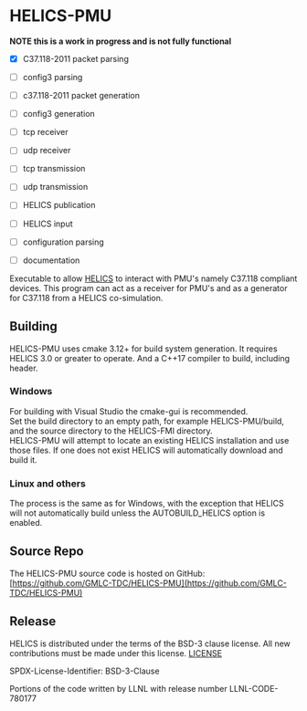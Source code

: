 # HELICS-PMU

**NOTE  this is a work in progress and is not fully functional**

- [x] C37.118-2011 packet parsing
- [ ] config3 parsing
- [ ] c37.118-2011 packet generation
- [ ] config3 generation
- [ ] tcp receiver
- [ ] udp receiver
- [ ] tcp transmission
- [ ] udp transmission
- [ ] HELICS publication
- [ ] HELICS input
- [ ] configuration parsing
- [ ] documentation


Executable to allow  [HELICS](https://github.com/GMLC-TDC/HELICS) to interact with PMU's namely C37.118 compliant devices.
This program can act as a receiver for PMU's and as a generator for C37.118 from a HELICS co-simulation.  

## Building

HELICS-PMU uses cmake 3.12+ for build system generation.  It requires HELICS 3.0 or greater to operate.  And a C++17 compiler to build, including <filesystem> header.

### Windows
For building with Visual Studio the cmake-gui is recommended.  
Set the build directory to an empty path, for example HELICS-PMU/build, and the source directory to the HELICS-FMI directory.  
HELICS-PMU will attempt to locate an existing HELICS installation and use those files.  If one does not exist HELICS will automatically download and build it.

### Linux and others
The process is the same as for Windows, with the exception that HELICS will not automatically build unless the AUTOBUILD_HELICS option is enabled.  

## Source Repo

The HELICS-PMU source code is hosted on GitHub: [https://github.com/GMLC-TDC/HELICS-PMU](https://github.com/GMLC-TDC/HELICS-PMU)

## Release
HELICS is distributed under the terms of the BSD-3 clause license. All new
contributions must be made under this license. [LICENSE](LICENSE)

SPDX-License-Identifier: BSD-3-Clause

Portions of the code written by LLNL with release number
LLNL-CODE-780177
